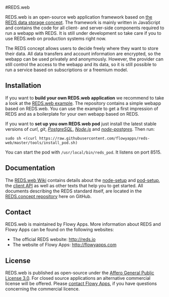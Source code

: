 #REDS.web

REDS.web is an open-source web application framework based on [the REDS data storage concept](https://github.com/flowyapps/reds-concept). The framework is mainly written in JavaScript and contains the code for all client- and server-side components required to run a webapp with REDS. It is still under development so take care if you to use REDS.web on production systems right now.

The REDS concept allows users to decide freely where they want to store their data. All data transfers and account information are encrypted, so the webapp can be used privately and anonymously. However, the provider can still control the access to the webapp and its data, so it is still possible to run a service based on subscriptions or a freemium model.

## Installation

If you want to **build your own REDS.web application** we recommend to take a look at the [REDS.web example](https://github.com/flowyapps/reds-web-example). The repository contains a simple webapp based on REDS.web. You can use the example to get a first impression of REDS and as a boilerplate for your own webapp based on REDS.

If you want to **set up you own REDS.web pod** just install the latest stable versions of *curl*, *git*, [*PostgreSQL*](http://www.postgresql.org/), [*Node.js*](https://nodejs.org/) and [*node-postgres*](https://github.com/brianc/node-postgres). Then run:

    sudo sh <(curl https://raw.githubusercontent.com/flowyapps/reds-web/master/tools/install_pod.sh)

You can start the pod with `/usr/local/bin/reds_pod`. It listens on port 8515.

## Documentation

The [REDS.web Wiki](https://github.com/flowyapps/reds-web/wiki) contains details about the [node-setup](https://github.com/flowyapps/reds-web/wiki/REDS-node-setup) and [pod-setup](https://github.com/flowyapps/reds-web/wiki/REDS-pod-setup), the [client API](https://github.com/flowyapps/reds-web/wiki/Client-module-API) as well as other texts that help you to get started. All documents describing the REDS standard itself, are located in the [REDS.concept repository](https://github.com/flowyapps/reds-concept)  here on GitHub.

## Contact

REDS.web is maintained by Flowy Apps. More information about REDS and Flowy Apps can be found on the following websites:

  * The official REDS website: http://reds.io
  * The website of Flowy Apps: http://flowyapps.com

## License

REDS.web is published as open-source under the [Affero General Public License 3.0](http://www.gnu.org/licenses/agpl-3.0.html). For closed source applications an alternative commercial license will be offered. Please [contact Flowy Apps](http://flowyapps.com/home#contact), if you have questions concerning the commercial licence.
